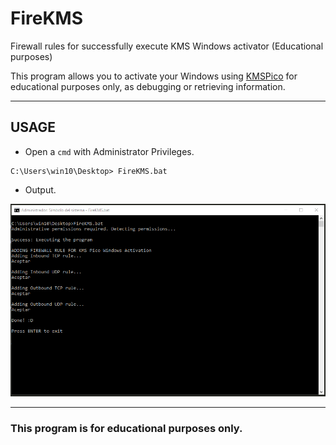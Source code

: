 # FireKMS
Firewall rules for successfully execute KMS Windows activator (Educational purposes)

This program allows you to activate your Windows using [KMSPico](https://www.quora.com/What-is-KMSpico-and-can-it-activate-Windows-10-from-a-KMSpico-activated-Windows-8-1) for educational purposes only, as debugging or retrieving information.

***

## USAGE

+ Open a `cmd` with Administrator Privileges.
~~~~
C:\Users\win10\Desktop> FireKMS.bat
~~~~

+ Output.

![FireKMS](https://github.com/joanbono/FireKMS/blob/master/fireKMS.png)

***

### This program is for educational purposes only.
